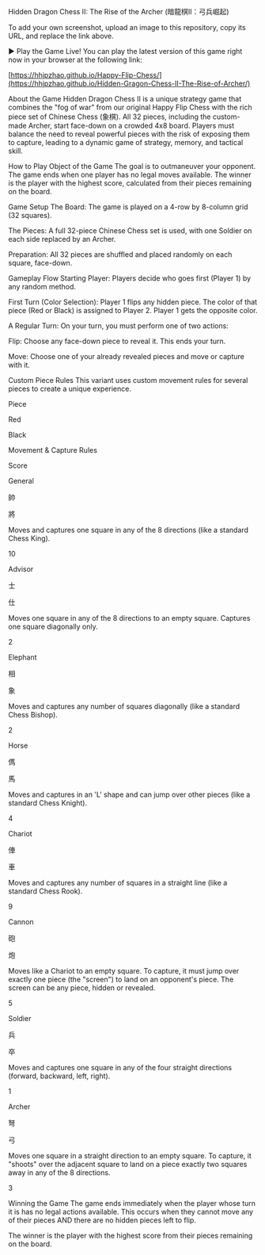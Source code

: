 Hidden Dragon Chess II: The Rise of the Archer (暗龍棋II：弓兵崛起)

To add your own screenshot, upload an image to this repository, copy its URL, and replace the link above.

▶️ Play the Game Live!
You can play the latest version of this game right now in your browser at the following link:

[https://hhjpzhao.github.io/Happy-Flip-Chess/](https://hhjpzhao.github.io/Hidden-Gragon-Chess-II-The-Rise-of-Archer/)

About the Game
Hidden Dragon Chess II is a unique strategy game that combines the "fog of war" from our original Happy Flip Chess with the rich piece set of Chinese Chess (象棋). All 32 pieces, including the custom-made Archer, start face-down on a crowded 4x8 board. Players must balance the need to reveal powerful pieces with the risk of exposing them to capture, leading to a dynamic game of strategy, memory, and tactical skill.

How to Play
Object of the Game
The goal is to outmaneuver your opponent. The game ends when one player has no legal moves available. The winner is the player with the highest score, calculated from their pieces remaining on the board.

Game Setup
The Board: The game is played on a 4-row by 8-column grid (32 squares).

The Pieces: A full 32-piece Chinese Chess set is used, with one Soldier on each side replaced by an Archer.

Preparation: All 32 pieces are shuffled and placed randomly on each square, face-down.

Gameplay Flow
Starting Player: Players decide who goes first (Player 1) by any random method.

First Turn (Color Selection): Player 1 flips any hidden piece. The color of that piece (Red or Black) is assigned to Player 2. Player 1 gets the opposite color.

A Regular Turn: On your turn, you must perform one of two actions:

Flip: Choose any face-down piece to reveal it. This ends your turn.

Move: Choose one of your already revealed pieces and move or capture with it.

Custom Piece Rules
This variant uses custom movement rules for several pieces to create a unique experience.

Piece

Red

Black

Movement & Capture Rules

Score

General

帥

將

Moves and captures one square in any of the 8 directions (like a standard Chess King).

10

Advisor

士

仕

Moves one square in any of the 8 directions to an empty square. Captures one square diagonally only.

2

Elephant

相

象

Moves and captures any number of squares diagonally (like a standard Chess Bishop).

2

Horse

傌

馬

Moves and captures in an 'L' shape and can jump over other pieces (like a standard Chess Knight).

4

Chariot

俥

車

Moves and captures any number of squares in a straight line (like a standard Chess Rook).

9

Cannon

砲

炮

Moves like a Chariot to an empty square. To capture, it must jump over exactly one piece (the "screen") to land on an opponent's piece. The screen can be any piece, hidden or revealed.

5

Soldier

兵

卒

Moves and captures one square in any of the four straight directions (forward, backward, left, right).

1

Archer

弩

弓

Moves one square in a straight direction to an empty square. To capture, it "shoots" over the adjacent square to land on a piece exactly two squares away in any of the 8 directions.

3

Winning the Game
The game ends immediately when the player whose turn it is has no legal actions available. This occurs when they cannot move any of their pieces AND there are no hidden pieces left to flip.

The winner is the player with the highest score from their pieces remaining on the board.
